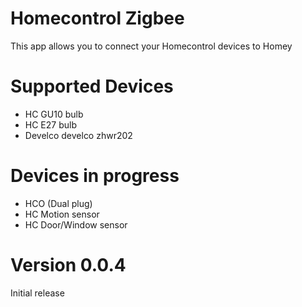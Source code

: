# Homecontrol Zigbee

This app allows you to connect your Homecontrol devices to Homey

# Supported Devices

* HC GU10 bulb
* HC E27 bulb
* Develco develco zhwr202

# Devices in progress

* HCO (Dual plug)
* HC Motion sensor
* HC Door/Window sensor

# Version 0.0.4
Initial release

